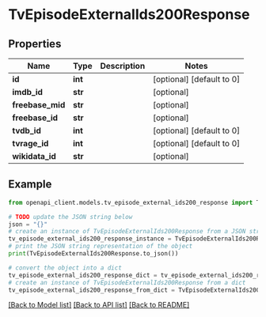 # TvEpisodeExternalIds200Response


## Properties

Name | Type | Description | Notes
------------ | ------------- | ------------- | -------------
**id** | **int** |  | [optional] [default to 0]
**imdb_id** | **str** |  | [optional] 
**freebase_mid** | **str** |  | [optional] 
**freebase_id** | **str** |  | [optional] 
**tvdb_id** | **int** |  | [optional] [default to 0]
**tvrage_id** | **int** |  | [optional] [default to 0]
**wikidata_id** | **str** |  | [optional] 

## Example

```python
from openapi_client.models.tv_episode_external_ids200_response import TvEpisodeExternalIds200Response

# TODO update the JSON string below
json = "{}"
# create an instance of TvEpisodeExternalIds200Response from a JSON string
tv_episode_external_ids200_response_instance = TvEpisodeExternalIds200Response.from_json(json)
# print the JSON string representation of the object
print(TvEpisodeExternalIds200Response.to_json())

# convert the object into a dict
tv_episode_external_ids200_response_dict = tv_episode_external_ids200_response_instance.to_dict()
# create an instance of TvEpisodeExternalIds200Response from a dict
tv_episode_external_ids200_response_from_dict = TvEpisodeExternalIds200Response.from_dict(tv_episode_external_ids200_response_dict)
```
[[Back to Model list]](../README.md#documentation-for-models) [[Back to API list]](../README.md#documentation-for-api-endpoints) [[Back to README]](../README.md)


